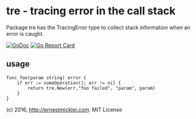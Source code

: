 # tre - tracing error in the call stack

Package tre has the TracingError type to collect stack information when an error is caught.

[![GoDoc](https://godoc.org/github.com/emicklei/tre?status.svg)](https://godoc.org/github.com/emicklei/tre)
[![Go Report Card](https://goreportcard.com/badge/github.com/emicklei/tre)](https://goreportcard.com/report/github.com/emicklei/tre)

## usage

```
func foo(param string) error {
    if err := someOperation(); err != nil {
        return tre.New(err,"foo failed", "param", param)
    }
}
```

(c) 2016, http://ernestmicklei.com. MIT License